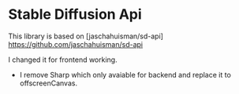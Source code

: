 # Stable Diffusion Api

This library is based on [jaschahuisman/sd-api] https://github.com/jaschahuisman/sd-api

I changed it for frontend working.

- I remove Sharp which only avaiable for backend and replace it to offscreenCanvas.
